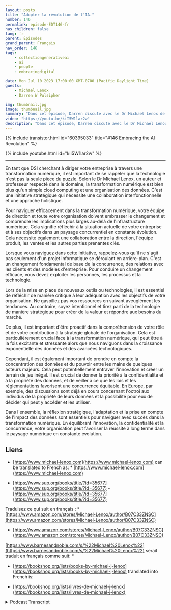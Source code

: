 ```yaml
---
layout: posts
title: "Adopter la révolution de l'IA."
number: 146
permalink: episode-EDT146-fr
has_children: false
lang: fr
parent: Épisodes
grand_parent: Français
nav_order: 146
tags:
    - collectiongenerativeai
    - ai
    - people
    - embracingdigital

date: Mon Jul 10 2023 17:00:00 GMT-0700 (Pacific Daylight Time)
guests:
    - Michael Lenox
    - Darren W Pulsipher

img: thumbnail.jpg
image: thumbnail.jpg
summary: "Dans cet épisode, Darren discute avec le Dr Michael Lenox de la révolution émergente de l'IA et de la manière de l'embrasser ou de la détruire. Michael vient de sortir un nouveau livre intitulé "Stratégie à l'ère numérique : maîtriser la transformation numérique"."
video: "https://youtu.be/kiI5W1lar2w"
description: "Dans cet épisode, Darren discute avec le Dr Michael Lenox de la révolution émergente de l'IA et de la manière de l'embrasser ou de la détruire. Michael vient de sortir un nouveau livre intitulé "Stratégie à l'ère numérique : maîtriser la transformation numérique"."
---
```


<div>
{% include transistor.html id="60395033" title="#146 Embracing the AI Revolution" %}

{% include youtube.html id="kiI5W1lar2w" %}
</div>

---

En tant que DSI cherchant à diriger votre entreprise à travers une transformation numérique, il est important de se rappeler que la technologie n'est pas la seule pièce du puzzle. Selon le Dr Michael Lenox, un auteur et professeur respecté dans le domaine, la transformation numérique est bien plus qu'un simple cloud computing et une organisation des données. C'est une initiative stratégique qui nécessite une collaboration interfonctionnelle et une approche holistique.

Pour naviguer efficacement dans la transformation numérique, votre équipe de direction et toute votre organisation doivent embrasser le changement et comprendre les implications plus larges au-delà de l'infrastructure numérique. Cela signifie réfléchir à la situation actuelle de votre entreprise et à ses objectifs dans un paysage concurrentiel en constante évolution. Cela nécessite également une collaboration entre la direction, l'équipe produit, les ventes et les autres parties prenantes clés.

Lorsque vous naviguez dans cette initiative, rappelez-vous qu'il ne s'agit pas seulement d'un projet informatique se déroulant en arrière-plan. C'est un changement fondamental de base de la concurrence, des relations avec les clients et des modèles d'entreprise. Pour conduire un changement efficace, vous devez exploiter les personnes, les processus et la technologie.

Lors de la mise en place de nouveaux outils ou technologies, il est essentiel de réfléchir de manière critique à leur adéquation avec les objectifs de votre organisation. Ne gaspillez pas vos ressources en suivant aveuglément les tendances. Au contraire, soyez intentionnel et tirez parti de la technologie de manière stratégique pour créer de la valeur et répondre aux besoins du marché.

De plus, il est important d'être proactif dans la compréhension de votre rôle et de votre contribution à la stratégie globale de l'organisation. Cela est particulièrement crucial face à la transformation numérique, qui peut être à la fois excitante et stressante alors que nous naviguons dans la croissance exponentielle des données et des avancées technologiques.

Cependant, il est également important de prendre en compte la concentration des données et du pouvoir entre les mains de quelques acteurs majeurs. Cela peut potentiellement entraver l'innovation et créer un terrain de jeu inégal. Il est crucial de donner la priorité à la confidentialité et à la propriété des données, et de veiller à ce que les lois et les réglementations favorisent une concurrence équitable. En Europe, par exemple, des discussions sont déjà en cours concernant l'octroi aux individus de la propriété de leurs données et la possibilité pour eux de décider qui peut y accéder et les utiliser.

Dans l'ensemble, la réflexion stratégique, l'adaptation et la prise en compte de l'impact des données sont essentiels pour naviguer avec succès dans la transformation numérique. En équilibrant l'innovation, la confidentialité et la concurrence, votre organisation peut favoriser la réussite à long terme dans le paysage numérique en constante évolution.

## Liens

* [https://www.michael-lenox.com](https://www.michael-lenox.com) can be translated to French as: * [https://www.michael-lenox.com](https://www.michael-lenox.com)

* [https://www.sup.org/books/title/?id=35677](https://www.sup.org/books/title/?id=35677) - [https://www.sup.org/books/title/?id=35677](https://www.sup.org/books/title/?id=35677)

Traduisez ce qui suit en français : * [https://www.amazon.com/stores/Michael-Lenox/author/B07C33ZNSC](https://www.amazon.com/stores/Michael-Lenox/author/B07C33ZNSC)

* [https://www.amazon.com/stores/Michael-Lenox/author/B07C33ZNSC](https://www.amazon.com/stores/Michael-Lenox/author/B07C33ZNSC)

[https://www.barnesandnoble.com/s/%22Michael%20Lenox%22](https://www.barnesandnoble.com/s/%22Michael%20Lenox%22) serait traduit en français comme suit: *

* [https://bookshop.org/lists/books-by-michael-j-lenox](https://bookshop.org/lists/books-by-michael-j-lenox) translated into French is:

* [https://bookshop.org/lists/livres-de-michael-j-lenox](https://bookshop.org/lists/livres-de-michael-j-lenox)



<details>
<summary> Podcast Transcript </summary>

<p></p>

</details>
